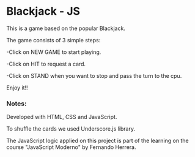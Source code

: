 # Blackjack - JS

This is a game based on the popular Blackjack.

The game consists of 3 simple steps:

-Click on NEW GAME to start playing.

-Click on HIT to request a card.

-Click on STAND when you want to stop and pass the turn to the cpu.

Enjoy it!!


### Notes:
Developed with HTML, CSS and JavaScript.

To shuffle the cards we used Underscore.js library.

The JavaScript logic applied on this project is part of the learning on the course "JavaScript Moderno" by Fernando Herrera.

